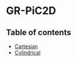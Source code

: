 # GR-PiC2D

## Table of contents
* [Cartesian](https://github.com/cheshirepezz/GR-PiC2D/tree/main/cartesian)
* [Cylindrical](https://github.com/cheshirepezz/GR-PiC2D/tree/main/cylindrical)
